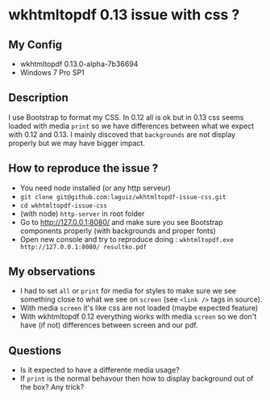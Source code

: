 
# wkhtmltopdf 0.13 issue with css ?

## My Config

- wkhtmltopdf 0.13.0-alpha-7b36694
- Windows 7 Pro SP1

## Description

I use Bootstrap to format my CSS. In 0.12 all is ok but in 0.13 css seems loaded with media `print` so we have differences between what we expect with 0.12 and 0.13. I mainly discoved that `backgrounds` are not display properly but we may have bigger impact.

## How to reproduce the issue ?

- You need node installed (or any http serveur)
- `git clone git@github.com:laguiz/wkhtmltopdf-issue-css.git`
- `cd wkhtmltopdf-issue-css`
- (with node) `http-server` in root folder
- Go to http://127.0.0.1:8080/ and make sure you see Bootstrap components properly (with backgrounds and proper fonts)
- Open new console and try to reproduce doing : `wkhtmltopdf.exe http://127.0.0.1:8080/ resultko.pdf`

## My observations

- I had to set `all` or `print` for media for styles to make sure we see something close to what we see on `screen` (see `<link />` tags in source).
- With media `screen` it's like css are not loaded (maybe expected feature)
- With wkhtmltopdf 0.12 everything works with media `screen` so we don't have (if not) differences between screen and our pdf.

## Questions

- Is it expected to have a differente media usage?
- If `print` is the normal behavour then how to display background out of the box? Any trick?



